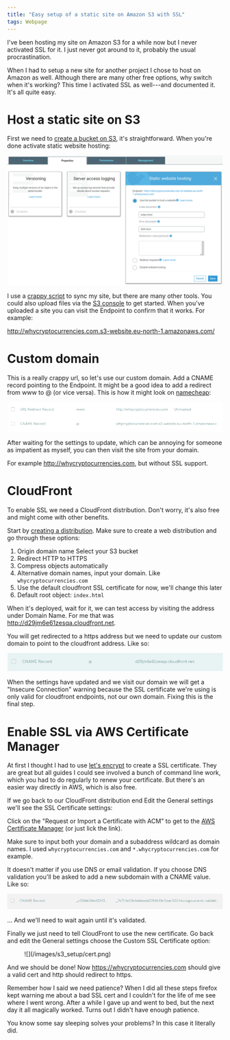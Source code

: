 ```yaml
---
title: "Easy setup of a static site on Amazon S3 with SSL"
tags: Webpage
---
```


I've been hosting my site on Amazon S3 for a while now but I never activated SSL for it. I just never got around to it, probably the usual procrastination.

When I had to setup a new site for another project I chose to host on Amazon as well. Although there are many other free options, why switch when it's working? This time I activated SSL as well---and documented it. It's all quite easy.

# Host a static site on S3

First we need to [create a bucket on S3][S3], it's straightforward. When you're done activate static website hosting:

[S3]: https://console.aws.amazon.com/s3/home

![Make sure to add the Index document.](/images/s3_setup/static_website.png)

I use a [crappy script][] to sync my site, but there are many other tools. You could also upload files via the [S3 console][S3] to get started. When you've uploaded a site you can visit the Endpoint to confirm that it works. For example:

<http://whycryptocurrencies.com.s3-website.eu-north-1.amazonaws.com/>

[crappy script]: https://github.com/treeman/jonashietala/blob/master/sync


# Custom domain

This is a really crappy url, so let's use our custom domain. Add a CNAME record pointing to the Endpoint. It might be a good idea to add a redirect from www to @ (or vice versa). This is how it might look on [namecheap][]:

![Here I redirect from www to @, but it really doesn't matter which way.](/images/s3_setup/s3_domains.png)

After waiting for the settings to update, which can be annoying for someone as impatient as myself, you can then visit the site from your domain.

For example <http://whycryptocurrencies.com>, but without SSL support.

[namecheap]: https://www.namecheap.com/


# CloudFront

To enable SSL we need a CloudFront distribution. Don't worry, it's also free and might come with other benefits.

Start by [creating a distribution][cloudfront]. Make sure to create a web distribution and go through these options:

1. Origin domain name
   Select your S3 bucket
2. Redirect HTTP to HTTPS
3. Compress objects automatically
4. Alternative domain names, input your domain. Like `whycryptocurrencies.com`
5. Use the default cloudfront SSL certificate for now, we'll change this later
6. Default root object: `index.html`

When it's deployed, wait for it, we can test access by visiting the address under Domain Name. For me that was <http://d29jm6e61zesqa.cloudfront.net>.

You will get redirected to a https address but we need to update our custom domain to point to the cloudfront address. Like so:

![](/images/s3_setup/namecheap_cloudfront.png)

When the settings have updated and we visit our domain we will get a "Insecure Connection" warning because the SSL certificate we're using is only valid for cloudfront endpoints, not our own domain. Fixing this is the final step.

[cloudfront]: https://console.aws.amazon.com/cloudfront/home


# Enable SSL via AWS Certificate Manager

At first I thought I had to use [let's encrypt][letssencrypt] to create a SSL certificate. They are great but all guides I could see involved a bunch of command line work, which you had to do regularly to renew your certificate. But there's an easier way directly in AWS, which is also free.

If we go back to our CloudFront distribution end Edit the General settings we'll see the SSL Certificate settings:


Click on the "Request or Import a Certificate with ACM" to get to the [AWS Certificate Manager][] (or just lick the link).

Make sure to input both your domain and a subaddress wildcard as domain names. I used `whycryptocurrencies.com` and `*.whycryptocurrencies.com` for example.

It doesn't matter if you use DNS or email validation.  If you choose DNS validation you'll be asked to add a new subdomain with a CNAME value. Like so:

![\_c20fab3bbd32430576cfdcdd43b090d1 is the subdomain with the value \_7e714a15b4afabada0784649c5eac502.hkvuiqjoua.acm-validations.aws.](/images/s3_setup/DNS_validation.png)

... And we'll need to wait again until it's validated.

Finally we just need to tell CloudFront to use the new certificate. Go back and edit the General settings choose the Custom SSL Certificate option:

<figure>
![](/images/s3_setup/cert.png)
</figure>

And we should be done! Now <https://whycryptocurrencies.com> should give a valid cert and http should redirect to https.

Remember how I said we need patience? When I did all these steps firefox kept warning me about a bad SSL cert and I couldn't for the life of me see where I went wrong. After a while I gave up and went to bed, but the next day it all magically worked. Turns out I didn't have enough patience.

You know some say sleeping solves your problems? In this case it literally did.


[letssencrypt]: https://letsencrypt.org/
[AWS Certificate Manager]: https://console.aws.amazon.com/acm/home

